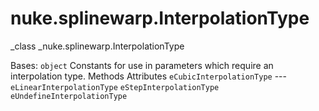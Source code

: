 # nuke.splinewarp.InterpolationType
_class _nuke.splinewarp.InterpolationType

Bases: `object`
Constants for use in parameters which require an interpolation type.
Methods
Attributes
`eCubicInterpolationType` ---
`eLinearInterpolationType`
`eStepInterpolationType`
`eUndefineInterpolationType`